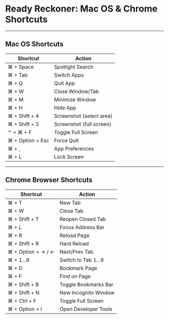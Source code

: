 # Ready Reckoner: Mac OS & Chrome Shortcuts

---

## Mac OS Shortcuts

| Shortcut                | Action                        |
|-------------------------|-------------------------------|
| ⌘ + Space               | Spotlight Search              |
| ⌘ + Tab                 | Switch Apps                   |
| ⌘ + Q                   | Quit App                      |
| ⌘ + W                   | Close Window/Tab              |
| ⌘ + M                   | Minimize Window               |
| ⌘ + H                   | Hide App                      |
| ⌘ + Shift + 4           | Screenshot (select area)      |
| ⌘ + Shift + 3           | Screenshot (full screen)      |
| ⌃ + ⌘ + F               | Toggle Full Screen            |
| ⌘ + Option + Esc        | Force Quit                    |
| ⌘ + ,                   | App Preferences               |
| ⌘ + L                   | Lock Screen                   |

---

## Chrome Browser Shortcuts

| Shortcut                | Action                        |
|-------------------------|-------------------------------|
| ⌘ + T                   | New Tab                       |
| ⌘ + W                   | Close Tab                     |
| ⌘ + Shift + T           | Reopen Closed Tab             |
| ⌘ + L                   | Focus Address Bar             |
| ⌘ + R                   | Reload Page                   |
| ⌘ + Shift + R           | Hard Reload                   |
| ⌘ + Option + → / ←      | Next/Prev Tab                 |
| ⌘ + 1...9               | Switch to Tab 1...9           |
| ⌘ + D                   | Bookmark Page                 |
| ⌘ + F                   | Find on Page                  |
| ⌘ + Shift + B           | Toggle Bookmarks Bar          |
| ⌘ + Shift + N           | New Incognito Window          |
| ⌘ + Ctrl + F            | Toggle Full Screen            |
| ⌘ + Option + I          | Open Developer Tools          | 